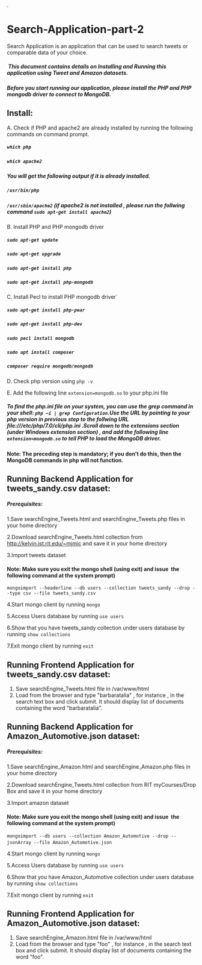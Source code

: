 
.
# Search-Application-part-2
 Search Application is an application that can be used to search tweets or comparable data of your choice.     
#####  This document contains details on Installing and Running this application using Tweet and Amazon datasets.  
#####  Before you start running our  application, please install the PHP and PHP mongodb driver to connect to MongoDB.
## Install:
A. Check if PHP and apache2 are already installed by running the following commands on command prompt.
##### `which php` 
##### `which apache2`
##### You will get the following output if it is already installed.
##### `/usr/bin/php`
##### `/usr/sbin/apache2` (if apache2 is not installed , please run the follwing command `sudo apt-get install apache2`)
B. Install PHP and PHP mongodb driver
##### `sudo apt-get update`
##### `sudo apt-get upgrade`
##### `sudo apt-get install php`
##### `sudo apt-get install php-mongodb`
C. Install Pecl to install PHP mongodb driver`
##### `sudo apt-get install php-pear`
##### `sudo apt-get install php-dev`
##### `sudo pecl install mongodb`
##### `sudo apt install composer`
##### `composer require mongodb/mongodb`
D. Check php version using `php -v`

E. Add the following line `extension=mongodb.so` to your php.ini file
#####  To find the php.ini file on your system, you can use the grep command in your shell: `php –i | grep Configuration`.Use the URL by pointing to your php version in previous step to the follwing URL  file:///etc/php/7.0/cli/php.ini .Scroll down to the extensions section (under Windows extension section) , and add the following line `extension=mongodb.so` to tell PHP to load the MongoDB driver.

#### Note: The preceding step is mandatory; if you don’t do this, then the MongoDB commands in php will not function.

## Running Backend Application for tweets_sandy.csv dataset:

##### Prerequisites:
1.Save searchEngine_Tweets.html and searchEngine_Tweets.php files in your home directory 

2.Download searchEngine_Tweets.html collection from http://kelvin.ist.rit.edu/~mjmic and save it in your home directory

3.Import tweets dataset 
#### Note: Make sure you exit the mongo shell (using exit) and issue  the following command at the system prompt)
`mongoimport --headerline --db users --collection tweets_sandy --drop --type csv --file tweets_sandy.csv`  

4.Start mongo client by running `mongo`

5.Access Users database by running `use users`  

6.Show that you have tweets_sandy collection under users database by running `show collections` 

7.Exit mongo client by running `exit` 

## Running Frontend Application for tweets_sandy.csv dataset:
1. Save searchEngine_Tweets.html file in /var/www/html
2. Load from the browser and type "barbaratalia" , for instance , in the search text box and click submit. It should display list of documents containing the word "barbaratalia".

## Running Backend Application for Amazon_Automotive.json dataset:
##### Prerequisites:
1.Save searchEngine_Amazon.html and searchEngine_Amazon.php files in your home directory 

2.Download searchEngine_Tweets.html collection from RIT myCourses/Drop Box and save it in your home directory

3.Import amazon dataset 
#### Note: Make sure you exit the mongo shell (using exit) and issue  the following command at the system prompt)
`mongoimport --db users --collection Amazon_Automotive --drop --jsonArray --file Amazon_Automotive.json`  

4.Start mongo client by running `mongo`

5.Access Users database by running `use users`            

6.Show that you have Amazon_Automotive collection under users database by running `show collections`  

7.Exit mongo client by running `exit`

## Running Frontend Application for Amazon_Automotive.json dataset:
1. Save searchEngine_Amazon.html file in /var/www/html
2. Load from the browser and type "foo" , for instance , in the search text box and click submit. It should display list of documents containing the word "foo".




